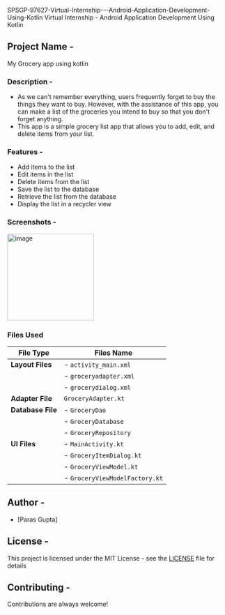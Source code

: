 SPSGP-97627-Virtual-Internship---Android-Application-Development-Using-Kotlin
Virtual Internship - Android Application Development Using Kotlin

## **Project Name -** 
My Grocery app using kotlin
### **Description -** 
- As we can't remember everything, users frequently forget to buy the things they want to buy. However, with the assistance of this app, you can make a list of the groceries you intend to buy so that you don't forget anything.
- This app is a simple grocery list app that allows you to add, edit, and delete items from your list. 

### **Features -**
- Add items to the list
- Edit items in the list
- Delete items from the list
- Save the list to the database
- Retrieve the list from the database
- Display the list in a recycler view

### **Screenshots -**
<img width="199" alt="image" src="https://user-images.githubusercontent.com/54182371/190622476-664902ab-a2f3-41c3-bcd7-c1cb3c41c75f.png">

### Files Used

| **File Type** | **Files Name** |
| ----------- | ----------- |
| **Layout Files** | - `activity_main.xml` |
| | - `groceryadapter.xml` |
| | - `grocerydialog.xml` |
| **Adapter File** | `GroceryAdapter.kt` |
| **Database File** | - `GroceryDao` |
| | - `GroceryDatabase` |
| | - `GroceryRepository` |
| **UI Files** |- `MainActivity.kt` | 
| | - `GroceryItemDialog.kt` |
| | - `GroceryViewModel.kt` |
| | - `GroceryViewModelFactory.kt` |

## **Author -**
- [Paras Gupta]

## **License -**
This project is licensed under the MIT License - see the [LICENSE]() file for details

## **Contributing -**
Contributions are always welcome!


